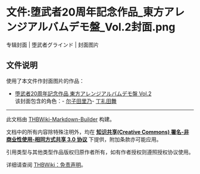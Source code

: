 # 文件:堕武者20周年記念作品_東方アレンジアルバムデモ盤_Vol.2封面.png

<!-- source html: G:\repos\THBWiki-Markdown-Builder\THBWikiMarkdown\Temp\file\9\9f\ns6%3A%E5%A0%95%E6%AD%A6%E8%80%8520%E5%91%A8%E5%B9%B4%E8%A8%98%E5%BF%B5%E4%BD%9C%E5%93%81_%E6%9D%B1%E6%96%B9%E3%82%A2%E3%83%AC%E3%83%B3%E3%82%B8%E3%82%A2%E3%83%AB%E3%83%90%E3%83%A0%E3%83%87%E3%83%A2%E7%9B%A4_Vol%2E2%E5%B0%81%E9%9D%A2%2Epng.html -->

专辑封面 | 堕武者グラインド | 封面图片

## 文件说明
  
使用了本文件作封面图片的作品：
  

- [堕武者20周年記念作品 東方アレンジアルバムデモ盤 Vol.2](./堕武者20周年記念作品_東方アレンジアルバムデモ盤_Vol.2.md)  
该封面包含的角色：- [尔子田里乃](./尔子田里乃.md)- [丁礼田舞](./丁礼田舞.md)





---

此文档由 [THBWiki-Markdown-Builder](https://github.com/Delsin-Yu/THBWiki-Markdown-Builder) 构建。

文档中的所有内容除特殊注明外，均在 [**知识共享(Creative Commons) 署名-非商业性使用-相同方式共享 3.0 协议**](https://creativecommons.org/licenses/by-sa/3.0/deed.zh-hans) 下提供，附加条款亦可能应用。

引用类型与其他类型作品版权归原作者所有，如有作者授权则遵照授权协议使用。

详细请查阅 [THBWiki：免责声明](https://thbwiki.cc/THBWiki:%E5%85%8D%E8%B4%A3%E5%A3%B0%E6%98%8E)。

